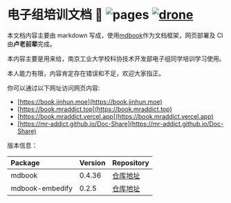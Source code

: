 # 电子组培训文档 👻 ![pages](https://github.com/MR-Addict/Doc-Share/actions/workflows/pages.yml/badge.svg) [![drone](https://drone.jinhun.moe/api/badges/MR-Addict/Doc-Share/status.svg)](https://drone.jinhun.moe/MR-Addict/Doc-Share)

本文档内容主要由 markdown 写成，使用[mdbook](https://rust-lang.github.io/mdBook/)作为文档框架，网页部署及 CI 由**卢老前辈**完成。

本内容主要是用来给，南京工业大学校科协技术开发部电子组同学培训学习使用。

本人能力有限，内容肯定存在错误和不足，欢迎大家指正。

你可以通过以下网址访问网页内容:

- [https://book.jinhun.moe](https://book.jinhun.moe)
- [https://book.mraddict.top](https://book.mraddict.top)
- [https://book.mraddict.vercel.app](https://book.mraddict.vercel.app)
- [https://mr-addict.github.io/Doc-Share](https://mr-addict.github.io/Doc-Share)

版本信息：

| Package         | Version | Repository                                                                  |
| :-------------- | :------ | :-------------------------------------------------------------------------- |
| mdbook          | 0.4.36  | [仓库地址](https://github.com/rust-lang/mdBook/releases/tag/v0.4.36)        |
| mdbook-embedify | 0.2.5   | [仓库地址](https://github.com/MR-Addict/mdbook-embedify/releases/tag/0.2.5) |
